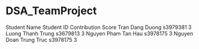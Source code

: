 # DSA_TeamProject
Student Name	Student ID	Contribution Score
Tran Dang Duong s3979381 3
Luong Thanh Trung s3679813 3
Nguyen Pham Tan Hau s3978175 3
Nguyen Doan Trung Truc  s3978175 3

 
